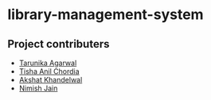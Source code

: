# library-management-system

## Project contributers
- [Tarunika Agarwal](https://github.com/agtarunika)
- [Tisha Anil Chordia](https://github.com/tishachordia)
- [Akshat Khandelwal](https://github.com/akshatk19)
- [Nimish Jain](https://github.com/nimishjn)
